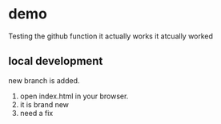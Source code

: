 # demo 

Testing the github function
it actually works
it atcually worked

## local development
 new branch is added.
 1. open index.html in your browser.
 2. it is brand new
 3. need a fix
 